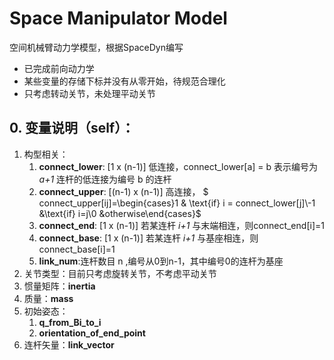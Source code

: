 # Space Manipulator Model
空间机械臂动力学模型，根据SpaceDyn编写
+ 已完成前向动力学
+ 某些变量的存储下标并没有从零开始，待规范合理化
+ 只考虑转动关节，未处理平动关节

## 0. 变量说明（self）：
1. 构型相关：
    1. **connect_lower**: [1 x (n-1)] 低连接，connect_lower[a] = b 表示编号为 *a+1* 连杆的低连接为编号 b 的连杆
    2. **connect_upper**: [(n-1) x (n-1)] 高连接， $ connect\_upper[ij]=\begin{cases}1 & \text{if} i = connect\_lower[j]\\-1 &\text{if} i=j\\0 &otherwise\end{cases}$
    3. **connect_end**: [1 x (n-1)] 若某连杆 *i+1* 与末端相连，则connect_end[i]=1
    4. **connect_base**: [1 x (n-1)] 若某连杆 *i+1* 与基座相连，则connect_base[i]=1
    5. **link_num**:连杆数目 n ,编号从0到n-1，其中编号0的连杆为基座
2. 关节类型：目前只考虑旋转关节，不考虑平动关节
3. 惯量矩阵：**inertia**
4. 质量：**mass**
5. 初始姿态：
    1. **q_from_Bi_to_i**
    2. **orientation_of_end_point**
6. 连杆矢量：**link_vector** 